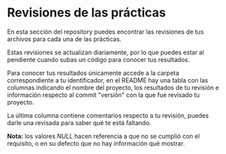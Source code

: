 # Revisiones de las prácticas

En esta sección del repository puedes encontrar las revisiones de tus archivos para cada una de las prácticas. 



Estas revisiones se actualizan diariamente, por lo que puedes estar al pendiente cuando subas un código para conocer tus resultados.



Para conocer tus resultados únicamente accede a la carpeta correspondiente a tu identificador, en el README hay una tabla con las columnas indicando el nombre del proyecto, los resultados de tu revisión e información respecto al commit "versión" con la que fue revisado tu proyecto.

La última columna contiene comentarios respecto a tu revisión, puedes darle una revisada para saber qué te está faltando.



**Nota:** los valores *NULL* hacen referencia a que no se cumplió con el requisito, o en su defecto que no hay información qué mostrar.
